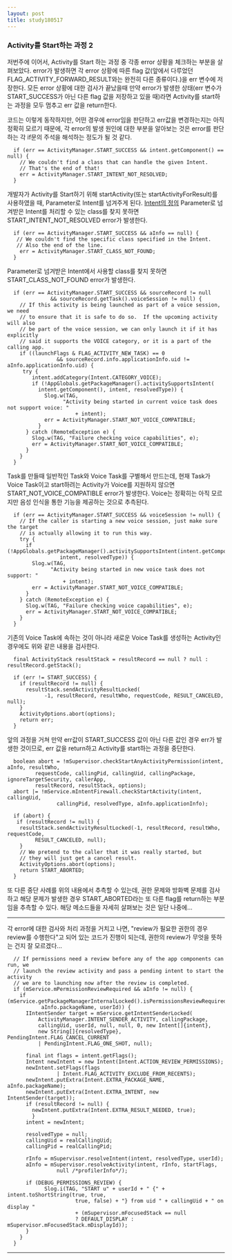 ```yaml
---
layout: post
title: study180517
---
```


<h3> Activity를 Start하는 과정 2</h3>

저번주에 이어서, Activity를 Start 하는 과정 중 각종 error 상황을 체크하는 부분을 살펴보았다. error가 발생하면 각 error 상황에 따른 flag 값(앞에서 다루었던 FLAG_ACTIVITY_FORWARD_RESULT와는 완전히 다른 종류이다.)을 err 변수에 저장한다. 모든 error 상황에 대한 검사가 끝났을때 만약 error가 발생한 상태(err 변수가 START_SUCCESS가 아닌 다른 flag 값을 저장하고 있을 때)라면 Activity를 start하는 과정을 모두 멈추고 err 값을 return한다.

코드는 이렇게 동작하지만, 어떤 경우에 error임을 판단하고 err값을 변경하는지는 아직 정확히 모르기 때문에, 각 error의 발생 원인에 대한 부분을 알아보는 것은 error를 판단하는 각 if문의 주석을 해석하는 정도가 될 것 같다.

~~~
  if (err == ActivityManager.START_SUCCESS && intent.getComponent() == null) {
    // We couldn't find a class that can handle the given Intent.
    // That's the end of that!
    err = ActivityManager.START_INTENT_NOT_RESOLVED;
  }
~~~
개발자가 Activity를 Start하기 위해 startActivity(또는 startActivityForResult)를 사용하였을 때, Parameter로 Intent를 넘겨주게 된다. [Intent의 정의](https://developer.android.com/guide/components/intents-filters?hl=ko) Parameter로 넘겨받은 Intent를 처리할 수 있는 class를 찾지 못하면  START_INTENT_NOT_RESOLVED error가 발생한다.
~~~
  if (err == ActivityManager.START_SUCCESS && aInfo == null) {
   // We couldn't find the specific class specified in the Intent.
   // Also the end of the line.
    err = ActivityManager.START_CLASS_NOT_FOUND;
  }
~~~
Parameter로 넘겨받은 Intent에서 사용할 class를 찾지 못하면 START_CLASS_NOT_FOUND error가 발생한다.
~~~
  if (err == ActivityManager.START_SUCCESS && sourceRecord != null
              && sourceRecord.getTask().voiceSession != null) {
    // If this activity is being launched as part of a voice session, we need
    // to ensure that it is safe to do so.  If the upcoming activity will also
    // be part of the voice session, we can only launch it if it has explicitly
    // said it supports the VOICE category, or it is a part of the calling app.
    if ((launchFlags & FLAG_ACTIVITY_NEW_TASK) == 0
                && sourceRecord.info.applicationInfo.uid != aInfo.applicationInfo.uid) {
     try {
        intent.addCategory(Intent.CATEGORY_VOICE);
        if (!AppGlobals.getPackageManager().activitySupportsIntent(
          intent.getComponent(), intent, resolvedType)) {
            Slog.w(TAG,
                  "Activity being started in current voice task does not support voice: "
                      + intent);
            err = ActivityManager.START_NOT_VOICE_COMPATIBLE;
          }
      } catch (RemoteException e) {
        Slog.w(TAG, "Failure checking voice capabilities", e);
        err = ActivityManager.START_NOT_VOICE_COMPATIBLE;
      }
    }
  }
~~~
Task를 만들때 일반적인 Task와 Voice Task를 구별해서 만드는데, 현재 Task가 Voice Task이고 start하려는 Activity가 Voice를 지원하지 않으면 START_NOT_VOICE_COMPATIBLE error가 발생한다. Voice는 정확히는 아직 모르지만 음성 인식을 통한 기능을 제공하는 것으로 추측된다.

~~~
  if (err == ActivityManager.START_SUCCESS && voiceSession != null) {
    // If the caller is starting a new voice session, just make sure the target
    // is actually allowing it to run this way.
    try {
      if (!AppGlobals.getPackageManager().activitySupportsIntent(intent.getComponent(),
                 intent, resolvedType)) {
        Slog.w(TAG,
              "Activity being started in new voice task does not support: "
                  + intent);
        err = ActivityManager.START_NOT_VOICE_COMPATIBLE;
      }
    } catch (RemoteException e) {
      Slog.w(TAG, "Failure checking voice capabilities", e);
      err = ActivityManager.START_NOT_VOICE_COMPATIBLE;
    }
  }
~~~
기존의 Voice Task에 속하는 것이 아니라 새로운 Voice Task를 생성하는 Activity인 경우에도 위와 같은 내용을 검사한다.
~~~
  final ActivityStack resultStack = resultRecord == null ? null : resultRecord.getStack();

  if (err != START_SUCCESS) {
    if (resultRecord != null) {
      resultStack.sendActivityResultLocked(
            -1, resultRecord, resultWho, requestCode, RESULT_CANCELED, null);
    }
    ActivityOptions.abort(options);
    return err;
  }
~~~
앞의 과정을 거쳐 만약 err값이 START_SUCCESS 값이 아닌 다른 값인 경우 err가 발생한 것이므로, err 값을 return하고 Activity를 start하는 과정을 중단한다.

~~~
  boolean abort = !mSupervisor.checkStartAnyActivityPermission(intent, aInfo, resultWho,
         requestCode, callingPid, callingUid, callingPackage, ignoreTargetSecurity, callerApp,
         resultRecord, resultStack, options);
  abort |= !mService.mIntentFirewall.checkStartActivity(intent, callingUid,
                callingPid, resolvedType, aInfo.applicationInfo);
                
  if (abort) {
   if (resultRecord != null) {
    resultStack.sendActivityResultLocked(-1, resultRecord, resultWho, requestCode,
         RESULT_CANCELED, null);
    }
    // We pretend to the caller that it was really started, but
    // they will just get a cancel result.
    ActivityOptions.abort(options);
    return START_ABORTED;
  }
~~~
또 다른 중단 사례를 위의 내용에서 추측할 수 있는데, 권한 문제와 방화벽 문제를 검사하고 해당 문제가 발생한 경우 START_ABORTED라는 또 다른 flag를 return하는 부분임을 추측할 수 있다. 해당 메소드들을 자세히 살펴보는 것은 일단 나중에...

* * *

각 error에 대한 검사와 처리 과정을 거치고 나면, "review가 필요한 권한의 경우 review를 수행한다"고 되어 있는 코드가 진행이 되는데, 권한의 review가 무엇을 뜻하는 건지 잘 모르겠다... 
~~~
  // If permissions need a review before any of the app components can run, we
  // launch the review activity and pass a pending intent to start the activity
  // we are to launching now after the review is completed.
  if (mService.mPermissionReviewRequired && aInfo != null) {
    if (mService.getPackageManagerInternalLocked().isPermissionsReviewRequired(
           aInfo.packageName, userId)) {
      IIntentSender target = mService.getIntentSenderLocked(
          ActivityManager.INTENT_SENDER_ACTIVITY, callingPackage,
          callingUid, userId, null, null, 0, new Intent[]{intent},
          new String[]{resolvedType}, PendingIntent.FLAG_CANCEL_CURRENT
          | PendingIntent.FLAG_ONE_SHOT, null);

      final int flags = intent.getFlags();
      Intent newIntent = new Intent(Intent.ACTION_REVIEW_PERMISSIONS);
      newIntent.setFlags(flags
                | Intent.FLAG_ACTIVITY_EXCLUDE_FROM_RECENTS);
      newIntent.putExtra(Intent.EXTRA_PACKAGE_NAME, aInfo.packageName);
      newIntent.putExtra(Intent.EXTRA_INTENT, new IntentSender(target));
      if (resultRecord != null) {
        newIntent.putExtra(Intent.EXTRA_RESULT_NEEDED, true);
        }
      intent = newIntent;

      resolvedType = null;
      callingUid = realCallingUid;
      callingPid = realCallingPid;

      rInfo = mSupervisor.resolveIntent(intent, resolvedType, userId);
      aInfo = mSupervisor.resolveActivity(intent, rInfo, startFlags,
                null /*profilerInfo*/);

      if (DEBUG_PERMISSIONS_REVIEW) {
            Slog.i(TAG, "START u" + userId + " {" + intent.toShortString(true, true,
                      true, false) + "} from uid " + callingUid + " on display "
                      + (mSupervisor.mFocusedStack == null
                      ? DEFAULT_DISPLAY : mSupervisor.mFocusedStack.mDisplayId));
      }
    }
  }
~~~


* * *
